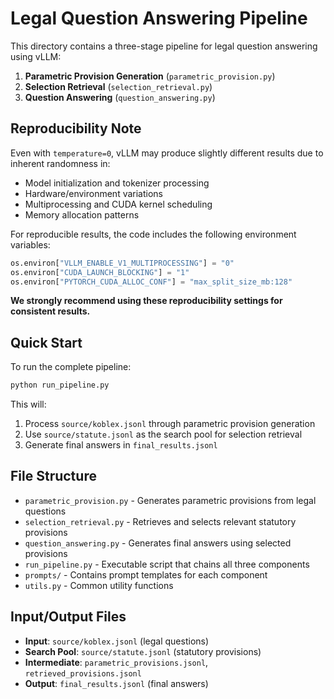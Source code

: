 # Legal Question Answering Pipeline

This directory contains a three-stage pipeline for legal question answering using vLLM:

1. **Parametric Provision Generation** (`parametric_provision.py`)
2. **Selection Retrieval** (`selection_retrieval.py`) 
3. **Question Answering** (`question_answering.py`)

## Reproducibility Note

Even with `temperature=0`, vLLM may produce slightly different results due to inherent randomness in:
- Model initialization and tokenizer processing
- Hardware/environment variations
- Multiprocessing and CUDA kernel scheduling
- Memory allocation patterns

For reproducible results, the code includes the following environment variables:
```python
os.environ["VLLM_ENABLE_V1_MULTIPROCESSING"] = "0"
os.environ["CUDA_LAUNCH_BLOCKING"] = "1"
os.environ["PYTORCH_CUDA_ALLOC_CONF"] = "max_split_size_mb:128"
```

**We strongly recommend using these reproducibility settings for consistent results.**

## Quick Start

To run the complete pipeline:

```bash
python run_pipeline.py
```

This will:
1. Process `source/koblex.jsonl` through parametric provision generation
2. Use `source/statute.jsonl` as the search pool for selection retrieval
3. Generate final answers in `final_results.jsonl`

## File Structure

- `parametric_provision.py` - Generates parametric provisions from legal questions
- `selection_retrieval.py` - Retrieves and selects relevant statutory provisions
- `question_answering.py` - Generates final answers using selected provisions
- `run_pipeline.py` - Executable script that chains all three components
- `prompts/` - Contains prompt templates for each component
- `utils.py` - Common utility functions

## Input/Output Files

- **Input**: `source/koblex.jsonl` (legal questions)
- **Search Pool**: `source/statute.jsonl` (statutory provisions)
- **Intermediate**: `parametric_provisions.jsonl`, `retrieved_provisions.jsonl`
- **Output**: `final_results.jsonl` (final answers)
